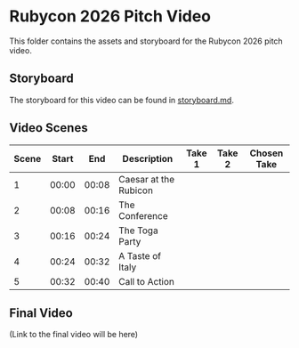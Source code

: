 # Rubycon 2026 Pitch Video

This folder contains the assets and storyboard for the Rubycon 2026 pitch video.

## Storyboard

The storyboard for this video can be found in [storyboard.md](storyboard.md).

## Video Scenes

| Scene | Start | End   | Description                      | Take 1 | Take 2 | Chosen Take |
|-------|-------|-------|----------------------------------|--------|--------|-------------|
| 1     | 00:00 | 00:08 | Caesar at the Rubicon            |        |        |             |
| 2     | 00:08 | 00:16 | The Conference                   |        |        |             |
| 3     | 00:16 | 00:24 | The Toga Party                   |        |        |             |
| 4     | 00:24 | 00:32 | A Taste of Italy                 |        |        |             |
| 5     | 00:32 | 00:40 | Call to Action                   |        |        |             |

## Final Video

(Link to the final video will be here)
